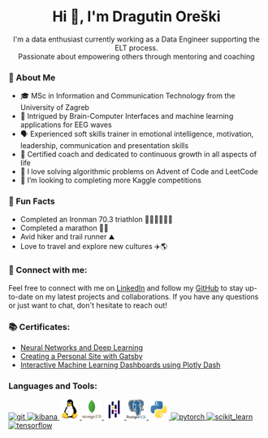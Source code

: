 <h1 align="center">Hi 👋, I'm Dragutin Oreški</h1>
<p align="center">
  I'm a data enthusiast currently working as a Data Engineer supporting the ELT process.<br>
  Passionate about empowering others through mentoring and coaching
</p>

<h3 align="left">🚀 About Me</h3>

<!-- - 🔧 Proficient in Python, Prefect, Kafka, Jupyter, MongoDB, Postgres, AWS, and Pandas --->
- 🎓 MSc in Information and Communication Technology from the University of Zagreb 
- 🧠 Intrigued by Brain-Computer Interfaces and machine learning applications for EEG waves
- 🗣️ Experienced soft skills trainer in emotional intelligence, motivation, leadership, communication and presentation skills
- 🌟 Certified coach and dedicated to continuous growth in all aspects of life
- 🔭 I love solving algorithmic problems on Advent of Code and LeetCode
- 👯 I’m looking to completing more Kaggle competitions

<h3 align="left">🤖 Fun Facts</h3>

- Completed an Ironman 70.3 triathlon 🏊‍♂️🚴‍♂️🏃‍♂️
- Completed a marathon 🏃‍♂️
- Avid hiker and trail runner ⛰️
- Love to travel and explore new cultures ✈️🌎


<h3 align="left">🤝 Connect with me:</h3>

Feel free to connect with me on <a href="https://linkedin.com/in/dragutinoreski" target="blank">LinkedIn</a> and follow my <a href="https://github.com/dragutin-oreski/dragutin-oreski" target="blank">GitHub</a> to stay up-to-date on my latest projects and collaborations. 
If you have any questions or just want to chat, don't hesitate to reach out!

<!-- <p align="left">
<a href="https://linkedin.com/in/dragutinoreski" target="blank"><img align="center" src="https://raw.githubusercontent.com/rahuldkjain/github-profile-readme-generator/master/src/images/icons/Social/linked-in-alt.svg" alt="dragutinoreski" height="30" width="40" /></a>
<a href="https://www.leetcode.com/dragutinoreski" target="blank"><img align="center" src="https://raw.githubusercontent.com/rahuldkjain/github-profile-readme-generator/master/src/images/icons/Social/leet-code.svg" alt="dragutinoreski" height="30" width="40" /></a>
</p>
--->


<h3 align="left">📚 Certificates: </h3>

- <a href="https://coursera.org/share/2ed5873562c9cede910b17c03956d04f">Neural Networks and Deep Learning</a>
- <a href="https://coursera.org/share/74bc0fbff5cebf4a46df76ec05ddc734">Creating a Personal Site with Gatsby</a>
- <a href="https://coursera.org/share/800bab184549d6fc6e7c6578857ad26f">Interactive Machine Learning Dashboards using Plotly Dash</a>

<h3 align="left">Languages and Tools:</h3>
<p align="left"> <a href="https://git-scm.com/" target="_blank" rel="noreferrer"> <img src="https://www.vectorlogo.zone/logos/git-scm/git-scm-icon.svg" alt="git" width="40" height="40"/> </a> <a href="https://www.elastic.co/kibana" target="_blank" rel="noreferrer"> <img src="https://www.vectorlogo.zone/logos/elasticco_kibana/elasticco_kibana-icon.svg" alt="kibana" width="40" height="40"/> </a> <a href="https://www.linux.org/" target="_blank" rel="noreferrer"> <img src="https://raw.githubusercontent.com/devicons/devicon/master/icons/linux/linux-original.svg" alt="linux" width="40" height="40"/> </a> <a href="https://www.mongodb.com/" target="_blank" rel="noreferrer"> <img src="https://raw.githubusercontent.com/devicons/devicon/master/icons/mongodb/mongodb-original-wordmark.svg" alt="mongodb" width="40" height="40"/> </a> <a href="https://pandas.pydata.org/" target="_blank" rel="noreferrer"> <img src="https://raw.githubusercontent.com/devicons/devicon/2ae2a900d2f041da66e950e4d48052658d850630/icons/pandas/pandas-original.svg" alt="pandas" width="40" height="40"/> </a> <a href="https://www.postgresql.org" target="_blank" rel="noreferrer"> <img src="https://raw.githubusercontent.com/devicons/devicon/master/icons/postgresql/postgresql-original-wordmark.svg" alt="postgresql" width="40" height="40"/> </a> <a href="https://www.python.org" target="_blank" rel="noreferrer"> <img src="https://raw.githubusercontent.com/devicons/devicon/master/icons/python/python-original.svg" alt="python" width="40" height="40"/> </a> <a href="https://pytorch.org/" target="_blank" rel="noreferrer"> <img src="https://www.vectorlogo.zone/logos/pytorch/pytorch-icon.svg" alt="pytorch" width="40" height="40"/> </a> <a href="https://scikit-learn.org/" target="_blank" rel="noreferrer"> <img src="https://upload.wikimedia.org/wikipedia/commons/0/05/Scikit_learn_logo_small.svg" alt="scikit_learn" width="40" height="40"/> </a> <a href="https://www.tensorflow.org" target="_blank" rel="noreferrer"> <img src="https://www.vectorlogo.zone/logos/tensorflow/tensorflow-icon.svg" alt="tensorflow" width="40" height="40"/> </a> </p>

<!-- This is commented out. 
https://rahuldkjain.github.io/gh-profile-readme-generator/
https://naveenkumarj.hashnode.dev/tricks-and-hacks-how-to-make-your-github-profile-readmemd-looks-stunning-within-3-steps -->
